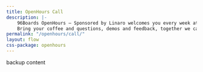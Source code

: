 ```yaml
---
title: OpenHours Call
description: |-
    96Boards OpenHours – Sponsored by Linaro welcomes you every week at 4:00pm UTC to participate in the ultimate community driven experience.
    Bring your coffee and questions, demos and feedback, together we can make a difference for everyone!
permalink: "/openhours/call/"
layout: flow
css-package: openhours
---
```

<div class="col-md-12">
    <object type="text/html" data="https://zoom.us/j/544757552" style="width:100%; height:800px">
    <p>backup content</p>
    </object>
</div>

